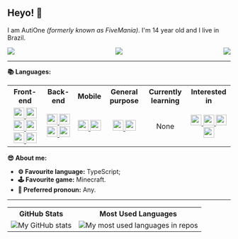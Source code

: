 ## Heyo! 👋

I am AutiOne _(formerly known as FiveMania)_. I'm 14 year old and I live in Brazil.

<div style="display:flex;flex-direction:row;justify-content:space-between;">
  <img src="https://img.shields.io/badge/Discord-AutiOne%236777-%235865F2?logo=discord&style=for-the-badge&logoColor=white" />
  <img src="https://img.shields.io/badge/Element-@autione:matrix.org-%2300C98C?logo=element&style=for-the-badge&logoColor=white" />
  <img src="https://img.shields.io/badge/Keybase-autione-%2333A0FF?logo=keybase&style=for-the-badge&logoColor=white" />
</div>
<hr/>

**📚 Languages:**
<table>
  <tr>
    <th>Front-end</th>
    <th>Back-end</th>
    <th>Mobile</th>
    <th>General purpose</th>
    <th>Currently learning</th>
    <th>Interested in</th>
  </tr>
  <tr>
    <td align="center">
      <a href="https://en.wikipedia.org/wiki/JavaScript" title="JavaScript (NOT JAVA!) 🟨☕">
        <img src="https://simpleicons.org/icons/javascript.svg" width=24 />
      </a>
      <a href="https://reactjs.org/" title="ReactJS ⚛">
        <img src="https://simpleicons.org/icons/react.svg" width=24 />
      </a>
      <a href="https://en.wikipedia.org/wiki/HTML5" title="HTML5 🌐">
        <img src="https://simpleicons.org/icons/html5.svg" width=24 />
      </a>
      <a href="https://en.wikipedia.org/wiki/CSS" title="CSS3">
        <img src="https://simpleicons.org/icons/css3.svg" width=24 />
      </a>
      <a href="https://electronjs.org/" title="ElectronJS 💻">
        <img src="https://simpleicons.org/icons/electron.svg" width=24 />
      </a>
      <a href="https://nextjs.org/" title="Next.js ⏭">
        <img src="https://simpleicons.org/icons/nextdotjs.svg" width=24 />
      </a>
    </td>
    <td align="center">
      <a href="https://www.typescriptlang.org/" title="TypeScript 🟦⭐">
        <img src="https://simpleicons.org/icons/typescript.svg" width=24 />
      </a>
      <a href="https://nodejs.org/" title="Node.JS 💾">
        <img src="https://simpleicons.org/icons/nodedotjs.svg" width=24 />
      </a>
      <a href="https://deno.land/" title="Deno 🦕">
        <img src="https://simpleicons.org/icons/deno.svg" width=24 />
      </a>
      <a href="https://fastify.io/" title="Fastify 🏃">
        <img src="https://simpleicons.org/icons/fastify.svg" width=24 />
      </a>
    </td>
    <td align="center">
      <a href="https://reactnative.dev/" title="React Native 🧪">
        <img src="https://simpleicons.org/icons/react.svg" width=24 />
      </a>
      <a href="https://expo.io/" title="Expo 🚀">
        <img src="https://simpleicons.org/icons/expo.svg" width=24 />
      </a>
    </td>
    <td align="center">
      <a href="https://python.org/" title="Python 🐍">
        <img src="https://simpleicons.org/icons/python.svg" width=24 />
      </a>
      <a href="https://expo.io/" title="Lua 🇧🇷🌕">
        <img src="https://simpleicons.org/icons/lua.svg" width=24 />
      </a>
    </td>
    <td align="center">
      None
    </td>
    <td align="center">
      <a href="https://rustlang.org/" title="Rust ⚙">
        <img src="https://simpleicons.org/icons/rust.svg" width=24 />
      </a>
      <a href="https://www.ruby-lang.org/en/" title="Ruby 💎">
        <img src="https://simpleicons.org/icons/ruby.svg" width=24 />
      </a>
      <a href="https://www.php.net/" title="PHP ">
        <img src="https://simpleicons.org/icons/php.svg" width=24 />
      </a>
      <a href="https://kotlinlang.org/" title="Kotlin 🍵">
        <img src="https://simpleicons.org/icons/kotlin.svg" width=24 />
      </a>
    </td>
  </tr>
</table>

**😎 About me:**
<ul>
  <li><b>⚙ Favourite language:</b> TypeScript;</li>
  <li><b>🕹 Favourite game:</b> Minecraft.</li>
  <li><b>🧑 Preferred pronoun:</b> Any.</li>
</ul>

<hr/>

<table>
  <tr>
    <th>
      GitHub Stats
    </th>
    <th>
      Most Used Languages
    </th>
  </tr>
  <tr>
    <td>
      <img src="https://github-readme-stats.vercel.app/api?username=autione&show_icons=true" alt="My GitHub stats" />
    </td>
    <td>
      <img src="https://github-readme-stats.vercel.app/api/top-langs/?username=autione&layout=compact" alt="My most used languages in repos" />
    </td>
  </tr>
</table>
